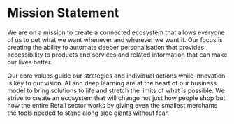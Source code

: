 # Mission Statement

We are on a mission to create a connected ecosystem that allows everyone of us to get what we want whenever and wherever we want it. Our focus is creating the ability to automate deeper personalisation that provides accessibility to products and services and related information that can make our lives better.

Our core values guide our strategies and individual actions while innovation is key to our vision. AI and deep learning are at the heart of our business model to bring solutions to life and stretch the limits of what is possible. We strive to create an ecosystem that will change not just how people shop but how the entire Retail sector works by giving even the smallest merchants the tools needed to stand along side giants without fear.
